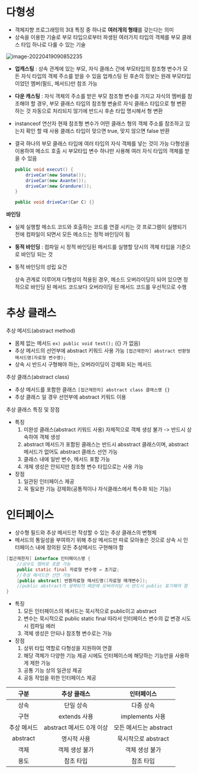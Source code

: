 # 다형성

- 객체지향 프로그래밍의 3대 특징 중 하나로 **여러개의 형태**를 갖는다는 의미
- 상속을 이용한 기술로 부모 타입으로부터 파생된 여러가지 타입의 객체를 부모 클래스 타입 하나로 다룰 수 있는 기술

![image-20220419090852235](C:\Users\hoon3\AppData\Roaming\Typora\typora-user-images\image-20220419090852235.png)

- **업캐스팅** : 상속 관계에 있는 부모, 자식 클래스 간에 부모타입의 참조형 변수가 모든 자식 타입의 객체 주소를 받을 수 있음
  업캐스팅 된 후손의 정보는 원래 부모타입이었던 멤버(필드, 메서드)만 참조 가능

- **다운 캐스팅** : 자식 객체의 주소를 받은 부모 참조형 변수를 가지고 자식의 멤버를 참조해야 할 경우, 부모 클래스 타입의 참조형 변술르 자식 클래스 타입으로 형 변환 하는 것 
  자동으로 처리되지 않기에 반드시 후손 타입 명시해서 형 변환

- instanceof 연산자
  현재 참조형 변수가 어떤 클래스 형의 객체 주소를 참조하고 있는지 확인 할 때 사용
  클래스 타입이 맞으면 true, 맞지 않으면 false 반환

- 결국 하나의 부모 클래스 타입에 여러 타입의 자식 객체를 넣는 것이 가능
  다형성을 이용하여 메소드 호출 시 부모타입 변수 하나만 사용해 여러 자식 타입의 객체를 받을 수 있음

  ```java
  public void execut() {
      driveCar(new Sonata());
      driveCar(new Avante());
      driveCar(new Grandure());
  }
  
  public void driveCar(Car C) {}
  ```

**바인딩**

- 실제 실행할 메소드 코드와 호출하는 코드를 연결 시키는 것
  프로그램이 실행되기 전에 컴파일이 되면서 모든 메소드는 정적 바인딩이 됨

- **동적 바인딩** : 컴파일 시 정적 바인딩된 메서드를 실행할 당시의 객체 타입을 기준으로 바인딩 되는 것

- 동적 바인딩의 성립 요건

  상속 관계로 이루어져 다형성이 적용된 경우, 메소드 오버라이딩이 되어 있으면 정적으로 바인딩 된 메서드 코드보다 오버라이딩 된 메서드 코드를 우선적으로 수행

# 추상 클래스

추상 메서드(abstract method)
 - 몸체 없는 메서드 `ex) public void test();` ({} 가 없음)
 - 추상 메서드의 선언부에 abstract 키워드 사용 가능 `[접근제한자] abstract 반환형 메서드명(자료형 변수명);`
 - 상속 시 반드시 구형해야 하는, 오버라이딩이 강제화 되는 메서드

추상 클래스(abstract class)

- 추상 메서드를 포함한 클래스 `[접근제한자] abstract class 클래스명 {}`
- 추상 클래스 일 경우 선언부에 abstract 키워드 이용

추상 클래스 특징 및 장점

- 특징
  1. 미완성 클래스(abstract 키워드 사용)
     자체적으로 객체 생성 불가 -> 반드시 상속하여 객체 생성
  2. abstract 메서드가 포함된 클래스는 반드시 absstract 클래스이며, abstract 메서드가 없어도 abstract 클래스 선언 가능
  3. 클래스 내에 일반 변수, 메서드 포함 가능
  4. 개체 생성은 안되지만 참조형 변수 타입으로는 사용 가능
- 장점
  1. 일관된 인터페이스 제공
  2. 꼭 필요한 기능 강제화(공통적이나 자식클래스에서 특수화 되는 기능)

# 인터페이스

- 상수형 필드와 추상 메서드만 작성할 수 있는 추상 클래스의 변형체
- 메서드의 통일성을 부여하기 위해 추상 메서드만 따로 모아놓은 것으로 상속 시 인터페이스 내에 정의된 모든 추상메서드 구현해야 함

```java
[접근제한자] interface 인터페이스명 {
    //상수도 멤버로 포함 가능
    public static final 자료형 변수명 = 초기값;
    //추상 메서드만 선언 가능
    [public abstract] 반환자료형 메서드명([자료형 매개변수]);
    //public abstract가 생략되기 때문에 오버라이딩 시 반드시 public 표기해야 함
}
```

- 특징
  1. 모든 인터페이스의 메서드는 묵시적으로 public이고 abstract
  2. 변수는 묵시적으로 public static final 따라서 인터페이스 변수의 값 변경 시도 시 컴파일 에러
  3. 객체 생성은 안되나 참조형 변수로는 가능
- 장점
  1. 상위 타입 역할로 다형성을 지원하여 연결
  2. 해당 객체가 다양한 기능 제공 시에도 인터페이스에 해당하는 기능만을 사용하게 제한 가능
  3. 공통 기능 상의 일관성 제공
  4. 공동 작업을 위한 인터페이스 제공

|    구분     |       추상 클래스        |       인터페이스       |
| :---------: | :----------------------: | :--------------------: |
|    상속     |        단일 상속         |       다중 상속        |
|    구현     |       extends 사용       |    implements 사용     |
| 추상 메서드 | abstract 메서드 0개 이상 | 모든 메서드는 abstract |
|  abstract   |       명시적 사용        |  묵시적으로 abstract   |
|    객체     |      객체 생성 불가      |     객체 생성 불가     |
|    용도     |        참조 타입         |       참조 타입        |



